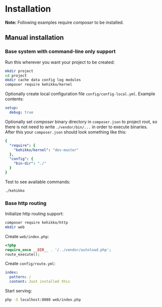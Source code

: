 ---
---

# Installation

**Note:** Following examples require *composer* to be installed.

## Manual installation

### Base system with command-line only support

Run this wherever you want your project to be created:

```sh
mkdir project
cd project
mkdir cache data config log modules
composer require kehikko/kernel
```

Optionally create local configuration file `config/config-local.yml`. Example contents:

```yaml
setup:
  debug: true
```

Optionally set *composer* binary directory in `composer.json` to project root,
so there is not need to write `./vendor/bin/...` in order to execute binaries.
After this your `composer.json` should look something like this:

```yaml
{
  "require": {
    "kehikko/kernel": "dev-master"
  },
  "config": {
    "bin-dir": "./"
  }
}
```

Test to see available commands:

```sh
./kehikko
```

### Base http routing

Initialize http routing support:

```sh
composer require kehikko/http
mkdir web
```

Create `web/index.php`:

```php
<?php
require_once __DIR__ . '/../vendor/autoload.php';
route_execute();
```

Create `config/route.yml`:

```yaml
index:
  pattern: /
  content: Just installed this
```

Start serving:

```sh
php -S localhost:8080 web/index.php
```
